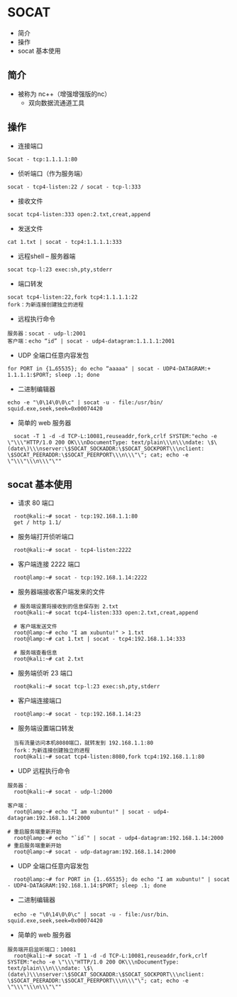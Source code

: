 

# SOCAT

* 简介
* 操作
* socat 基本使用
## 简介
* 被称为 nc++（增强增强版的nc）
    * 双向数据流通道工具

## 操作


* 连接端口
``` 
Socat - tcp:1.1.1.1:80

```  

* 侦听端口（作为服务端）
``` 
socat - tcp4-listen:22 / socat - tcp-l:333

```

* 接收文件
``` 
socat tcp4-listen:333 open:2.txt,creat,append

```  

* 发送文件
``` 
cat 1.txt | socat - tcp4:1.1.1.1:333

```  

* 远程shell – 服务器端
``` 
socat tcp-l:23 exec:sh,pty,stderr

```  


* 端口转发
``` 
socat tcp4-listen:22,fork tcp4:1.1.1.1:22
fork：为新连接创建独立的进程
```  

* 远程执行命令
``` 
服务器：socat - udp-l:2001
客户端：echo “id” | socat - udp4-datagram:1.1.1.1:2001
```  

* UDP 全端口任意内容发包
``` 
for PORT in {1…65535}; do echo “aaaaa" | socat - UDP4-DATAGRAM:+
1.1.1.1:$PORT; sleep .1; done
```

* 二进制编辑器
``` 
echo -e "\0\14\0\0\c" | socat -u - file:/usr/bin/
squid.exe,seek,seek=0x00074420
```

* 简单的 web 服务器
``` 
  socat -T 1 -d -d TCP-L:10081,reuseaddr,fork,crlf SYSTEM:"echo -e \"\\\"HTTP/1.0 200 OK\\\nDocumentType: text/plain\\\n\\\ndate: \$\(date\)\\\nserver:\$SOCAT_SOCKADDR:\$SOCAT_SOCKPORT\\\nclient: \$SOCAT_PEERADDR:\$SOCAT_PEERPORT\\\n\\\"\"; cat; echo -e \"\\\"\\\n\\\"\""
```

## socat 基本使用

* 请求 80 端口
``` 
  root@kali:~# socat - tcp:192.168.1.1:80
  get / http 1.1/
```  

* 服务端打开侦听端口
``` 
  root@kali:~# socat - tcp4-listen:2222
```

* 客户端连接 2222 端口
``` 
  root@lamp:~# socat - tcp:192.168.1.14:2222
```  


* 服务器端接收客户端发来的文件
``` 
  # 服务端设置将接收到的信息保存到 2.txt
  root@kali:~# socat tcp4-listen:333 open:2.txt,creat,append

  # 客户端发送文件
  root@lamp:~# echo "I am xubuntu!" > 1.txt
  root@lamp:~# cat 1.txt | socat - tcp4:192.168.1.14:333

  # 服务端查看信息
  root@kali:~# cat 2.txt 
```

* 服务端侦听 23 端口
``` 
  root@kali:~# socat tcp-l:23 exec:sh,pty,stderr
```

* 客户端连接端口
``` 
  root@lamp:~# socat - tcp:192.168.1.14:23
```  


* 服务端设置端口转发
``` 
  当有流量访问本机8080端口，就转发到 192.168.1.1:80
  fork：为新连接创建独立的进程
  root@kali:~# socat tcp4-listen:8080,fork tcp4:192.168.1.1:80

```

* UDP 远程执行命令
``` 
服务器：
  root@kali:~# socat - udp-l:2000

客户端：
  root@lamp:~# echo "I am xubuntu!" | socat - udp4-datagram:192.168.1.14:2000

# 重启服务端重新开始
  root@lamp:~# echo "`id`" | socat - udp4-datagram:192.168.1.14:2000
# 重启服务端重新开始
  root@lamp:~# socat - udp-datagram:192.168.1.14:2000
```

* UDP 全端口任意内容发包
``` 
  root@lamp:~# for PORT in {1..65535}; do echo "I am xubuntu!" | socat - UDP4-DATAGRAM:192.168.1.14:$PORT; sleep .1; done
```

* 二进制编辑器
``` 
  echo -e "\0\14\0\0\c" | socat -u - file:/usr/bin、squid.exe,seek,seek=0x00074420
```


* 简单的 web 服务器
``` 
服务端开启监听端口：10081
  root@kali:~# socat -T 1 -d -d TCP-L:10081,reuseaddr,fork,crlf SYSTEM:"echo -e \"\\\"HTTP/1.0 200 OK\\\nDocumentType: text/plain\\\n\\\ndate: \$\(date\)\\\nserver:\$SOCAT_SOCKADDR:\$SOCAT_SOCKPORT\\\nclient: \$SOCAT_PEERADDR:\$SOCAT_PEERPORT\\\n\\\"\"; cat; echo -e \"\\\"\\\n\\\"\""


```


